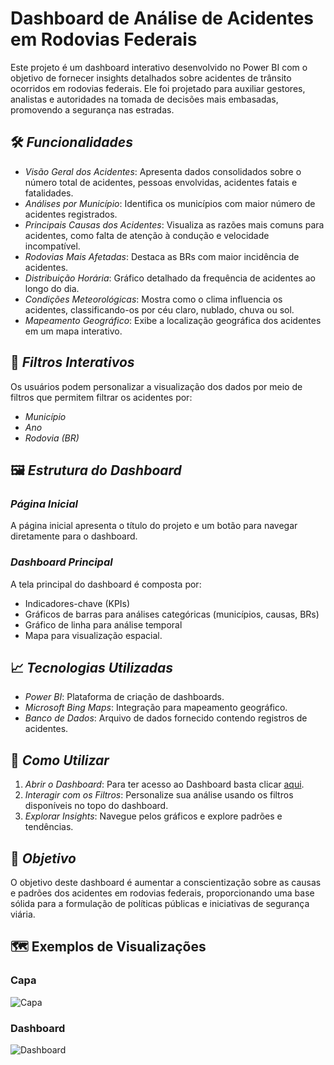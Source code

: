 # Dashboard de Análise de Acidentes em Rodovias Federais

Este projeto é um dashboard interativo desenvolvido no Power BI com o objetivo de fornecer insights detalhados sobre acidentes de trânsito ocorridos em rodovias federais. Ele foi projetado para auxiliar gestores, analistas e autoridades na tomada de decisões mais embasadas, promovendo a segurança nas estradas.

## 🛠 *Funcionalidades*

- *Visão Geral dos Acidentes*: Apresenta dados consolidados sobre o número total de acidentes, pessoas envolvidas, acidentes fatais e fatalidades.
- *Análises por Município*: Identifica os municípios com maior número de acidentes registrados.
- *Principais Causas dos Acidentes*: Visualiza as razões mais comuns para acidentes, como falta de atenção à condução e velocidade incompatível.
- *Rodovias Mais Afetadas*: Destaca as BRs com maior incidência de acidentes.
- *Distribuição Horária*: Gráfico detalhado da frequência de acidentes ao longo do dia.
- *Condições Meteorológicas*: Mostra como o clima influencia os acidentes, classificando-os por céu claro, nublado, chuva ou sol.
- *Mapeamento Geográfico*: Exibe a localização geográfica dos acidentes em um mapa interativo.

## 🔧 *Filtros Interativos*

Os usuários podem personalizar a visualização dos dados por meio de filtros que permitem filtrar os acidentes por:
- *Município*
- *Ano*
- *Rodovia (BR)*

## 🖼 *Estrutura do Dashboard*

### *Página Inicial*
A página inicial apresenta o título do projeto e um botão para navegar diretamente para o dashboard.

### *Dashboard Principal*
A tela principal do dashboard é composta por:
- Indicadores-chave (KPIs)
- Gráficos de barras para análises categóricas (municípios, causas, BRs)
- Gráfico de linha para análise temporal
- Mapa para visualização espacial.

## 📈 *Tecnologias Utilizadas*

- *Power BI*: Plataforma de criação de dashboards.
- *Microsoft Bing Maps*: Integração para mapeamento geográfico.
- *Banco de Dados*: Arquivo de dados fornecido contendo registros de acidentes.

## 📌 *Como Utilizar*

1. *Abrir o Dashboard*: Para ter acesso ao Dashboard basta clicar [aqui](https://app.powerbi.com/view?r=eyJrIjoiYTZmNDU1NTctOGQ3Ny00YTQzLTkyYmUtZTJlZTRhNmQwMGJjIiwidCI6IjUxODkwYzFjLThkN2ItNGJkYS1hYTUwLTQ5MDhmMDJkMDQ5ZCJ9&pageName=afd082c5341b7a9c0f20).
2. *Interagir com os Filtros*: Personalize sua análise usando os filtros disponíveis no topo do dashboard.
3. *Explorar Insights*: Navegue pelos gráficos e explore padrões e tendências.

## 🚀 *Objetivo*

O objetivo deste dashboard é aumentar a conscientização sobre as causas e padrões dos acidentes em rodovias federais, proporcionando uma base sólida para a formulação de políticas públicas e iniciativas de segurança viária.

## 🗺 Exemplos de Visualizações
### Capa
![Capa](https://i.ibb.co/YL3Hr4v/2.png)

### Dashboard
![Dashboard](https://i.ibb.co/mBs9FCY/1.png)
